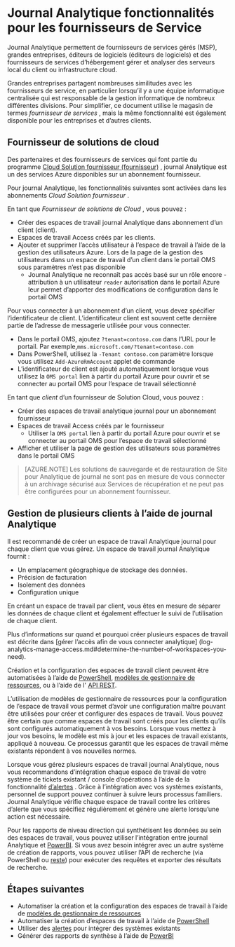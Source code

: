 <properties
    pageTitle="Ouvrez une session Analytique fonctionnalités pour les fournisseurs de Service | Microsoft Azure"
    description="Journal Analytique permettent de fournisseurs de services gérés (MSP), grandes entreprises, un logiciel de fournisseurs () et les fournisseurs de services d’hébergement gérer et analyser les serveurs local du client ou infrastructure cloud."
    services="log-analytics"
    documentationCenter=""
    authors="richrundmsft"
    manager="jochan"
    editor=""/>

<tags
    ms.service="log-analytics"
    ms.workload="na"
    ms.tgt_pltfrm="na"
    ms.devlang="na"
    ms.topic="article"
    ms.date="08/25/2016"
    ms.author="richrund"/>

# <a name="log-analytics-features-for-service-providers"></a>Journal Analytique fonctionnalités pour les fournisseurs de Service

Journal Analytique permettent de fournisseurs de services gérés (MSP), grandes entreprises, éditeurs de logiciels (éditeurs de logiciels) et des fournisseurs de services d’hébergement gérer et analyser des serveurs local du client ou infrastructure cloud. 

Grandes entreprises partagent nombreuses similitudes avec les fournisseurs de service, en particulier lorsqu’il y a une équipe informatique centralisée qui est responsable de la gestion informatique de nombreux différentes divisions. Pour simplifier, ce document utilise le magasin de termes *fournisseur de services* , mais la même fonctionnalité est également disponible pour les entreprises et d’autres clients.

## <a name="cloud-solution-provider"></a>Fournisseur de solutions de cloud

Des partenaires et des fournisseurs de services qui font partie du programme [Cloud Solution fournisseur (fournisseur)](https://partner.microsoft.com/Solutions/cloud-reseller-overview) , journal Analytique est un des services Azure disponibles sur un abonnement fournisseur. 

Pour journal Analytique, les fonctionnalités suivantes sont activées dans les abonnements *Cloud Solution fournisseur* .

En tant que *Fournisseur de solutions de Cloud* , vous pouvez :

+ Créer des espaces de travail journal Analytique dans abonnement d’un client (client).
+ Espaces de travail Access créés par les clients. 
+ Ajouter et supprimer l’accès utilisateur à l’espace de travail à l’aide de la gestion des utilisateurs Azure. Lors de la page de la gestion des utilisateurs dans un espace de travail d’un client dans le portail OMS sous paramètres n’est pas disponible
  - Journal Analytique ne reconnaît pas accès basé sur un rôle encore - attribution à un utilisateur `reader` autorisation dans le portail Azure leur permet d’apporter des modifications de configuration dans le portail OMS

Pour vous connecter à un abonnement d’un client, vous devez spécifier l’identificateur de client. L’identificateur client est souvent cette dernière partie de l’adresse de messagerie utilisée pour vous connecter.

+ Dans le portail OMS, ajoutez `?tenant=contoso.com` dans l’URL pour le portail. Par exemple,`mms.microsoft.com/?tenant=contoso.com`
+ Dans PowerShell, utilisez la `-Tenant contoso.com` paramètre lorsque vous utilisez `Add-AzureRmAccount` applet de commande
+ L’identificateur de client est ajouté automatiquement lorsque vous utilisez la `OMS portal` lien à partir du portail Azure pour ouvrir et se connecter au portail OMS pour l’espace de travail sélectionné

En tant que *client* d’un fournisseur de Solution Cloud, vous pouvez :

+ Créer des espaces de travail analytique journal pour un abonnement fournisseur
+ Espaces de travail Access créés par le fournisseur
  -  Utiliser la `OMS portal` lien à partir du portail Azure pour ouvrir et se connecter au portail OMS pour l’espace de travail sélectionné
+ Afficher et utiliser la page de gestion des utilisateurs sous paramètres dans le portail OMS

>[AZURE.NOTE] Les solutions de sauvegarde et de restauration de Site pour Analytique de journal ne sont pas en mesure de vous connecter à un archivage sécurisé aux Services de récupération et ne peut pas être configurées pour un abonnement fournisseur.

## <a name="managing-multiple-customers-using-log-analytics"></a>Gestion de plusieurs clients à l’aide de journal Analytique 

Il est recommandé de créer un espace de travail Analytique journal pour chaque client que vous gérez. Un espace de travail journal Analytique fournit :

+ Un emplacement géographique de stockage des données. 
+ Précision de facturation 
+ Isolement des données 
+ Configuration unique

En créant un espace de travail par client, vous êtes en mesure de séparer les données de chaque client et également effectuer le suivi de l’utilisation de chaque client.

Plus d’informations sur quand et pourquoi créer plusieurs espaces de travail est décrite dans [gérer l’accès afin de vous connecter analytique] (log-analytics-manage-access.md#determine-the-number-of-workspaces-you-need).

Création et la configuration des espaces de travail client peuvent être automatisées à l’aide de [PowerShell](log-analytics-powershell-workspace-configuration.md), [modèles de gestionnaire de ressources](log-analytics-template-workspace-configuration.md), ou à l’aide de l' [API REST](https://www.nuget.org/packages/Microsoft.Azure.Management.OperationalInsights/).

L’utilisation de modèles de gestionnaire de ressources pour la configuration de l’espace de travail vous permet d’avoir une configuration maître pouvant être utilisées pour créer et configurer des espaces de travail. Vous pouvez être certain que comme espaces de travail sont créés pour les clients qu’ils sont configurés automatiquement à vos besoins. Lorsque vous mettez à jour vos besoins, le modèle est mis à jour et les espaces de travail existants, appliqué à nouveau. Ce processus garantit que les espaces de travail même existants répondent à vos nouvelles normes.    

Lorsque vous gérez plusieurs espaces de travail journal Analytique, nous vous recommandons d’intégration chaque espace de travail de votre système de tickets existant / console d’opérations à l’aide de la fonctionnalité [d’alertes](log-analytics-alerts.md) . Grâce à l’intégration avec vos systèmes existants, personnel de support pouvez continuer à suivre leurs processus familiers. Journal Analytique vérifie chaque espace de travail contre les critères d’alerte que vous spécifiez régulièrement et génère une alerte lorsqu’une action est nécessaire.

Pour les rapports de niveau direction qui synthétisent les données au sein des espaces de travail, vous pouvez utiliser l’intégration entre journal Analytique et [PowerBI](log-analytics-powerbi.md). Si vous avez besoin intégrer avec un autre système de création de rapports, vous pouvez utiliser l’API de recherche (via PowerShell ou [reste](log-analytics-log-search-api.md)) pour exécuter des requêtes et exporter des résultats de recherche.

## <a name="next-steps"></a>Étapes suivantes

+ Automatiser la création et la configuration des espaces de travail à l’aide de [modèles de gestionnaire de ressources](log-analytics-template-workspace-configuration.md)
+ Automatiser la création d’espaces de travail à l’aide de [PowerShell](log-analytics-powershell-workspace-configuration.md) 
+ Utiliser des [alertes](log-analytics-alerts.md) pour intégrer des systèmes existants
+ Générer des rapports de synthèse à l’aide de [PowerBI](log-analytics-powerbi.md)
